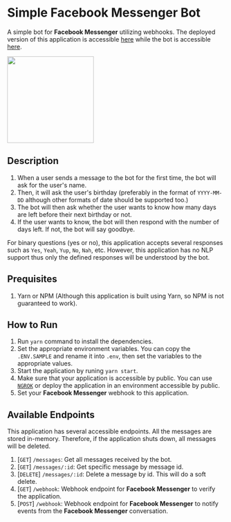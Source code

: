 # Simple Facebook Messenger Bot
A simple bot for **Facebook Messenger** utilizing webhooks. The deployed version of this application is accessible [here](https://simple-facebook-messenger-bot.herokuapp.com) while the bot is accessible [here](https://www.facebook.com/Simple-Bot-103157648372383).

<img src="/docs/images/Simple%20Bot.gif" width=200 />

## Description
1. When a user sends a message to the bot for the first time, the bot will ask for the user's name.
1. Then, it will ask the user's birthday (preferably in the format of `YYYY-MM-DD` although other formats of date should be supported too.)
1. The bot will then ask whether the user wants to know how many days are left before their next birthday or not.
1. If the user wants to know, the bot will then respond with the number of days left. If not, the bot will say goodbye.

For binary questions (yes or no), this application accepts several responses such as `Yes`, `Yeah`, `Yup`, `No`, `Nah`, etc. However, this application has no NLP support thus only the defined responses will be understood by the bot.

## Prequisites
1. Yarn or NPM (Although this application is built using Yarn, so NPM is not guaranteed to work).

## How to Run
1. Run `yarn` command to install the dependencies.
1. Set the appropriate environment variables. You can copy the `.ENV.SAMPLE` and rename it into `.env`, then set the variables to the appropriate values.
1. Start the application by runing `yarn start`.
1. Make sure that your application is accessible by public. You can use [`NGROK`](https://ngrok.com/) or deploy the application in an environment accessible by public.
1. Set your **Facebook Messenger** webhook to this application.

## Available Endpoints
This application has several accessible endpoints. All the messages are stored in-memory. Therefore, if the application shuts down, all messages will be deleted.

1. [`GET`] `/messages`: Get all messages received by the bot.
1. [`GET`] `/messages/:id`: Get specific message by message id.
1. [`DELETE`] `/messages/:id`: Delete a message by id. This will do a soft delete.
1. [`GET`] `/webhook`: Webhook endpoint for **Facebook Messenger** to verify the application.
1. [`POST`] `/webhook`: Webhook endpoint for **Facebook Messenger** to notify events from the **Facebook Messenger** conversation.
